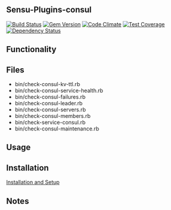 ## Sensu-Plugins-consul

[![Build Status](https://travis-ci.org/sensu-plugins/sensu-plugins-consul.svg?branch=master)](https://travis-ci.org/sensu-plugins/sensu-plugins-consul)
[![Gem Version](https://badge.fury.io/rb/sensu-plugins-consul.svg)](http://badge.fury.io/rb/sensu-plugins-consul)
[![Code Climate](https://codeclimate.com/github/sensu-plugins/sensu-plugins-consul/badges/gpa.svg)](https://codeclimate.com/github/sensu-plugins/sensu-plugins-consul)
[![Test Coverage](https://codeclimate.com/github/sensu-plugins/sensu-plugins-consul/badges/coverage.svg)](https://codeclimate.com/github/sensu-plugins/sensu-plugins-consul)
[![Dependency Status](https://gemnasium.com/sensu-plugins/sensu-plugins-consul.svg)](https://gemnasium.com/sensu-plugins/sensu-plugins-consul)

## Functionality

## Files
 * bin/check-consul-kv-ttl.rb
 * bin/check-consul-service-health.rb
 * bin/check-consul-failures.rb
 * bin/check-consul-leader.rb
 * bin/check-consul-servers.rb
 * bin/check-consul-members.rb
 * bin/check-service-consul.rb
 * bin/check-consul-maintenance.rb

## Usage

## Installation

[Installation and Setup](http://sensu-plugins.io/docs/installation_instructions.html)

## Notes
